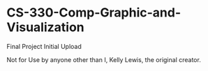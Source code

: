 # CS-330-Comp-Graphic-and-Visualization

Final Project Initial Upload

Not for Use by anyone other than I, Kelly Lewis, the original creator.
